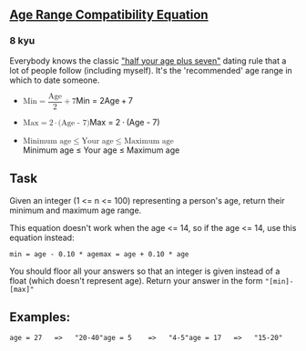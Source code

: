 <h2><a href=https://www.codewars.com/kata/5803956ddb07c5c74200144e/train/csharp target="_blank">Age Range Compatibility Equation</a></h2><h3>8 kyu</h3><p>Everybody knows the classic <a href="https://en.wikipedia.org/wiki/Age_disparity_in_sexual_relationships#%22Half-your-age-plus-seven%22_rule" data-turbolinks="false" target="_blank">"half your age plus seven"</a> dating rule that a lot of people follow (including myself). It's the 'recommended' age range in which to date someone. </p><ul><li><p><span class="katex"><span class="katex-mathml"><math xmlns="http://www.w3.org/1998/Math/MathML"><mrow><mtext>Min</mtext><mo>=</mo><mstyle scriptlevel="0" displaystyle="true"><mfrac><mtext>Age</mtext><mn>2</mn></mfrac></mstyle><mo>+</mo><mn>7</mn></mrow>\text{Min} = \dfrac{ \text{Age} } {2} + 7</math></span><span aria-hidden="true" class="katex-html"><span class="base"><span style="height:0.6833em;" class="strut"></span><span class="mord text"><span class="mord">Min</span></span><span style="margin-right:0.2778em;" class="mspace"></span><span class="mrel">=</span><span style="margin-right:0.2778em;" class="mspace"></span></span><span class="base"><span style="height:2.0463em;vertical-align:-0.686em;" class="strut"></span><span class="mord"><span class="mopen nulldelimiter"></span><span class="mfrac"><span class="vlist-t vlist-t2"><span class="vlist-r"><span style="height:1.3603em;" class="vlist"><span style="top:-2.314em;"><span style="height:3em;" class="pstrut"></span><span class="mord"><span class="mord">2</span></span></span><span style="top:-3.23em;"><span style="height:3em;" class="pstrut"></span><span style="border-bottom-width:0.04em;" class="frac-line"></span></span><span style="top:-3.677em;"><span style="height:3em;" class="pstrut"></span><span class="mord"><span class="mord text"><span class="mord">Age</span></span></span></span></span><span class="vlist-s">​</span></span><span class="vlist-r"><span style="height:0.686em;" class="vlist"><span></span></span></span></span></span><span class="mclose nulldelimiter"></span></span><span style="margin-right:0.2222em;" class="mspace"></span><span class="mbin">+</span><span style="margin-right:0.2222em;" class="mspace"></span></span><span class="base"><span style="height:0.6444em;" class="strut"></span><span class="mord">7</span></span></span></span></p></li><li><p><span class="katex"><span class="katex-mathml"><math xmlns="http://www.w3.org/1998/Math/MathML"><mrow><mtext>Max</mtext><mo>=</mo><mn>2</mn><mo>⋅</mo><mo stretchy="false">(</mo><mtext>Age&nbsp;-&nbsp;7</mtext><mo stretchy="false">)</mo></mrow>\text{Max} = 2 \cdot (\text{Age - 7})</math></span><span aria-hidden="true" class="katex-html"><span class="base"><span style="height:0.6833em;" class="strut"></span><span class="mord text"><span class="mord">Max</span></span><span style="margin-right:0.2778em;" class="mspace"></span><span class="mrel">=</span><span style="margin-right:0.2778em;" class="mspace"></span></span><span class="base"><span style="height:0.6444em;" class="strut"></span><span class="mord">2</span><span style="margin-right:0.2222em;" class="mspace"></span><span class="mbin">⋅</span><span style="margin-right:0.2222em;" class="mspace"></span></span><span class="base"><span style="height:1em;vertical-align:-0.25em;" class="strut"></span><span class="mopen">(</span><span class="mord text"><span class="mord">Age&nbsp;-&nbsp;7</span></span><span class="mclose">)</span></span></span></span></p></li><li><p><span class="katex"><span class="katex-mathml"><math xmlns="http://www.w3.org/1998/Math/MathML"><mrow><mtext>Minimum&nbsp;age</mtext><mo>≤</mo><mtext>Your&nbsp;age</mtext><mo>≤</mo><mtext>Maximum&nbsp;age</mtext></mrow>\text{Minimum age} \le \text{Your age} \le \text{Maximum age}</math></span><span aria-hidden="true" class="katex-html"><span class="base"><span style="height:0.8778em;vertical-align:-0.1944em;" class="strut"></span><span class="mord text"><span class="mord">Minimum&nbsp;age</span></span><span style="margin-right:0.2778em;" class="mspace"></span><span class="mrel">≤</span><span style="margin-right:0.2778em;" class="mspace"></span></span><span class="base"><span style="height:0.8778em;vertical-align:-0.1944em;" class="strut"></span><span class="mord text"><span class="mord">Your&nbsp;age</span></span><span style="margin-right:0.2778em;" class="mspace"></span><span class="mrel">≤</span><span style="margin-right:0.2778em;" class="mspace"></span></span><span class="base"><span style="height:0.8778em;vertical-align:-0.1944em;" class="strut"></span><span class="mord text"><span class="mord">Maximum&nbsp;age</span></span></span></span></span></p></li></ul><h2 id="task">Task</h2><p>Given an integer (1 &lt;= n &lt;= 100) representing a person's age, return their minimum and maximum age range.</p><p>This equation doesn't work when the age &lt;= 14, so if the age &lt;= 14, use this equation instead:</p><pre><code>min = age - 0.10 * agemax = age + 0.10 * age</code></pre><p>You should floor all your answers so that an integer is given instead of a float (which doesn't represent age). Return your answer in the form <code>"[min]-[max]"</code></p><h2 id="examples">Examples:</h2><pre><code>age = 27   =&gt;   "20-40"age = 5    =&gt;   "4-5"age = 17   =&gt;   "15-20"</code></pre>